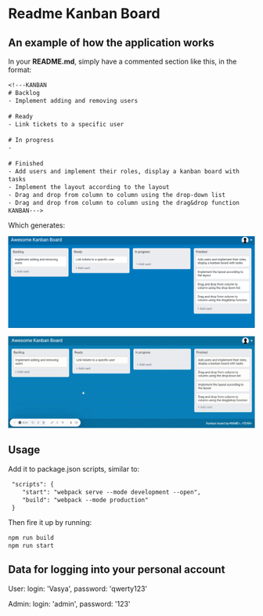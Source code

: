 # Readme Kanban Board

## An example of how the application works

In your **README.md**, simply have a commented section like this, in the format:

    <!---KANBAN
    # Backlog
    - Implement adding and removing users

    # Ready
    - Link tickets to a specific user

    # In progress
    -

    # Finished
    - Add users and implement their roles, display a kanban board with tasks
    - Implement the layout according to the layout
    - Drag and drop from column to column using the drop-down list
    - Drag and drop from column to column using the drag&drop function
    KANBAN--->

Which generates:

![created by readme-kanban-board](./img/ExampleCanbanBoard.png)

<img src="./img/ScreenityCanban.gif" >

## Usage

Add it to package.json scripts, similar to:

     "scripts": {
        "start": "webpack serve --mode development --open",
        "build": "webpack --mode production"
     }

Then fire it up by running:

    npm run build
    npm run start

## Data for logging into your personal account

User:
    login: 'Vasya',
    password: 'qwerty123'

Admin:
    login: 'admin',
    password: '123'



